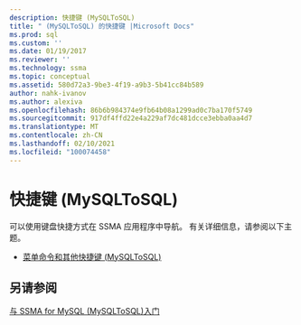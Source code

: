 ```yaml
---
description: 快捷键 (MySQLToSQL)
title: " (MySQLToSQL) 的快捷键 |Microsoft Docs"
ms.prod: sql
ms.custom: ''
ms.date: 01/19/2017
ms.reviewer: ''
ms.technology: ssma
ms.topic: conceptual
ms.assetid: 580d72a3-9be3-4f19-a9b3-5b41cc84b589
author: nahk-ivanov
ms.author: alexiva
ms.openlocfilehash: 86b6b984374e9fb64b08a1299ad0c7ba170f5749
ms.sourcegitcommit: 917df4ffd22e4a229af7dc481dcce3ebba0aa4d7
ms.translationtype: MT
ms.contentlocale: zh-CN
ms.lasthandoff: 02/10/2021
ms.locfileid: "100074458"
---
```

# <a name="shortcut-keys-mysqltosql"></a>快捷键 (MySQLToSQL)
可以使用键盘快捷方式在 SSMA 应用程序中导航。 有关详细信息，请参阅以下主题。  
  
-   [菜单命令和其他快捷键 &#40;MySQLToSQL&#41;](../../ssma/mysql/menu-commands-and-other-shortcut-keys-mysqltosql.md)  
  
## <a name="see-also"></a>另请参阅  
[与 SSMA for MySQL &#40;MySQLToSQL&#41;入门 ](../../ssma/mysql/getting-started-with-ssma-for-mysql-mysqltosql.md)  
  
